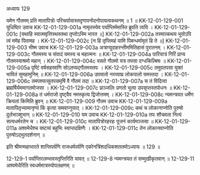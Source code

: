अध्यायः 129

यमेन गौतमम् प्रति मातापित्रोः परिचर्यायास्तदृणापनोदनोपायत्वकथनम् ॥ 1 ॥
KK-12-01-129-001	युधिष्ठिर उवाच 
KK-12-01-129-001a	नामृतस्येव पर्याप्तिर्ममास्ति ब्रुवति त्वयि ।
KK-12-01-129-001c	[यथाहि स्वात्मवृत्तिस्थस्तथा तृप्तोऽस्मि भारत ॥]
KK-12-01-129-002a	तस्मात्कथय भूयोऽपि त्वं ममेह पितामह ।
KK-12-01-129-002c	[न हि तृप्तिमहं यामि पिबन्धर्मामृतं हि ते ॥]
KK-12-01-129-003	भीष्म उवाच 
KK-12-01-129-003a	अत्राप्युदाहरन्तीममितिहासं पुरातनम् ।
KK-12-01-129-003c	गौतमस्य च संवादं यमस्य च महात्मनः ॥
KK-12-01-129-004a	पारियात्रं गिरिं प्राप्य गौतमस्याश्रमो महान् ।
KK-12-01-129-004c	वसते गौतमो यत्र तपसा दग्धकिल्बिषः ॥
KK-12-01-129-005a	पृष्टिं वर्षसहस्राणि सोऽतप्यद्गौतमस्तपः ।
KK-12-01-129-005c	तमुग्रतपसा युक्तं भावितं सुमहामुनिम् ॥
KK-12-01-129-006a	उपयातो नरव्याघ्र लोकपालो यमस्तदा ।
KK-12-01-129-006c	तमपश्यत्सुतपसमृषिं वै गौतमं तदा ॥
KK-12-01-129-007a	स तं विदित्वा ब्रह्मर्षिर्यममागतमोजसा ।
KK-12-01-129-007c	प्राञ्जलिः प्रणतो भूत्वा उपसृप्तस्तपोधनः ॥
KK-12-01-129-008a	तं धर्मराजो दृष्ट्वैव नमस्कृत्य द्विजोत्तमम् ।
KK-12-01-129-008c	न्यमन्त्रयत धर्मेण क्रियतां किमिति ब्रुवन् ॥
KK-12-01-129-009	गौतम उवाच 
KK-12-01-129-009a	मातापितृभ्यामानृण्यं किं कृत्वा समवाप्नुयात् ।
KK-12-01-129-009c	कथं च लोकानाप्नोति पुरुषो दुर्लभाञ्शुभान् ॥
KK-12-01-129-010	यम उवाच 
KK-12-01-129-010a	तपः शौचवता नित्यं सत्यधर्मरतेन च ।
KK-12-01-129-010c	मातापित्रोरहरहः पूजनं कार्यमञ्जसा ॥
KK-12-01-129-011a	अश्वमेधैश्च यष्टव्यं बहुभिः स्वाप्तदक्षिणैः ।
KK-12-01-129-011c	तेन लोकानवाप्नोति पुरुषोऽद्भुतदर्शनान् ॥ 

इति श्रीमन्महाभारते शान्तिपर्वणि राजधर्मपर्वणि एकोनत्रिंशदधिकशततमोऽध्यायः ॥ 129 ॥

12-129-1 पर्याप्तिरलम्भावस्तृप्तिरिति यावत् ॥ 12-129-8 न्यमन्त्रयत तं सम्मुखीकृतवान् ॥ 12-129-11 अश्वमेधैरिति स्वधर्ममात्रस्योपलक्षणम् ॥
